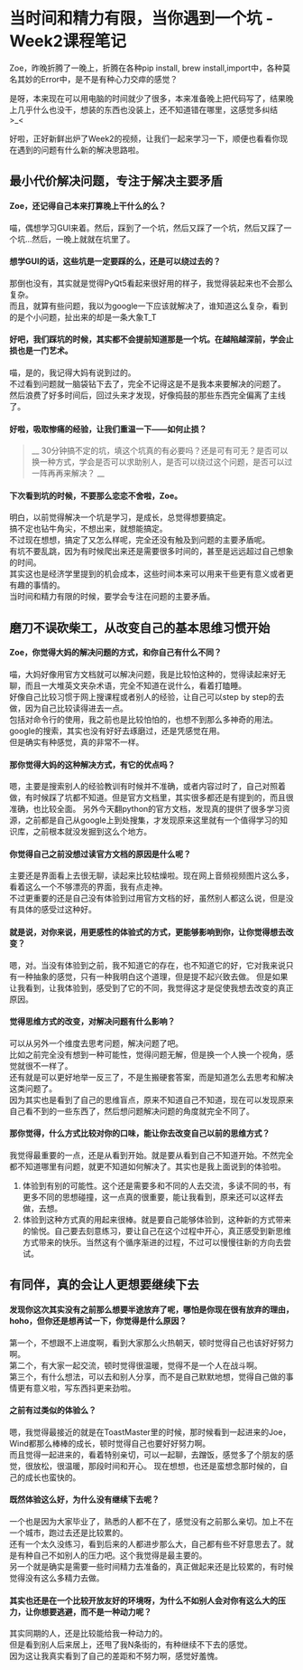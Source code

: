 # 当时间和精力有限，当你遇到一个坑 - Week2课程笔记

Zoe，昨晚折腾了一晚上，折腾在各种pip install, brew install,import中，各种莫名其妙的Error中，是不是有种心力交瘁的感觉？  

是呀，本来现在可以用电脑的时间就少了很多，本来准备晚上把代码写了，结果晚上几乎什么也没干，想装的东西也没装上，还不知道错在哪里，这感觉多纠结  >_<

好啦，正好新鲜出炉了Week2的视频，让我们一起来学习一下，顺便也看看你现在遇到的问题有什么新的解决思路啦。

## 最小代价解决问题，专注于解决主要矛盾
#### Zoe，还记得自己本来打算晚上干什么的么？  
喵，偶想学习GUI来着。然后，踩到了一个坑，然后又踩了一个坑，然后又踩了一个坑...然后，一晚上就就在坑里了。

#### 想学GUI的话，这些坑是一定要踩的么，还是可以绕过去的？ 
那倒也没有，其实就是觉得PyQt5看起来很好用的样子，我觉得装起来也不会那么复杂。  
而且，就算有些问题，我以为google一下应该就解决了，谁知道这么复杂，看到的是个小问题，扯出来的却是一条大象T_T

#### 好吧，我们踩坑的时候，其实都不会提前知道那是一个坑。在越陷越深前，学会止损也是一门艺术。
喵，是的，我记得大妈有说到过的。  
不过看到问题就一脑袋钻下去了，完全不记得这是不是我本来要解决的问题了。  
然后浪费了好多时间后，回过头来才发现，好像捣鼓的那些东西完全偏离了主线了。

#### 好啦，吸取惨痛的经验，让我们重温一下——如何止损？
> __ 30分钟搞不定的坑，填这个坑真的有必要吗？还是可有可无？是否可以换一种方式，学会是否可以求助别人，是否可以绕过这个问题，是否可以过一阵再再来解决？ __

#### 下次看到坑的时候，不要那么恋恋不舍啦，Zoe。
明白，以前觉得解决一个坑是学习，是成长，总觉得想要搞定。  
搞不定也钻牛角尖，不想出来，就想能搞定。  
不过现在想想，搞定了又怎么样呢，完全还没有触及到问题的主要矛盾呢。  
有坑不要乱跳，因为有时候爬出来还是需要很多时间的，甚至是远远超过自己想象的时间。  
其实这也是经济学里提到的机会成本，这些时间本来可以用来干些更有意义或者更有趣的事情的。  
当时间和精力有限的时候，要学会专注在问题的主要矛盾。

## 磨刀不误砍柴工，从改变自己的基本思维习惯开始
#### Zoe，你觉得大妈的解决问题的方式，和你自己有什么不同？
喵，大妈好像用官方文档就可以解决问题，我是比较怕这种的，觉得读起来好无聊，而且一大堆英文夹杂术语，完全不知道在说什么，看着打瞌睡。  
好像自己比较习惯于网上搜课程或者别人的经验，让自己可以step by step的去做，因为自己比较读得进去一点。  
包括对命令行的使用，我之前也是比较怕怕的，也想不到那么多神奇的用法。  
google的搜索，其实也没有好好去琢磨过，还是凭感觉在用。  
但是确实有种感觉，真的非常不一样。

#### 那你觉得大妈的这种解决方式，有它的优点吗？
嗯，主要是搜索别人的经验教训有时候并不准确，或者内容过时了，自己对照着做，有时候踩了坑都不知道。但是官方文档里，其实很多都还是有提到的，而且很准确，也比较全面。 
另外今天翻python的官方文档，发现真的提供了很多学习资源，之前都是自己从google上到处搜集，才发现原来这里就有一个值得学习的知识库，之前根本就没发掘到这么个地方。

#### 你觉得自己之前没想过读官方文档的原因是什么呢？
主要还是界面看上去很无聊，读起来比较枯燥啦。现在网上音频视频图片这么多，看着这么一个不够漂亮的界面，我有点走神。  
不过更重要的还是自己没有体验到过用官方文档的好，虽然别人都这么说，但是没有具体的感受过这种好。

#### 就是说，对你来说，用更感性的体验式的方式，更能够影响到你，让你觉得想去改变？
嗯，对。当没有体验到之前，我不知道它的存在，也不知道它的好，它对我来说只有一种抽象的感觉，只有一种我明白这个道理，但是提不起兴致去做。 
但是如果让我看到，让我体验到，感受到了它的不同，我觉得这才是促使我想去改变的真正原因。

#### 觉得思维方式的改变，对解决问题有什么影响？
可以从另外一个维度去思考问题，解决问题了吧。  
比如之前完全没有想到一种可能性，觉得问题无解，但是换一个人换一个视角，感觉就很不一样了。  
还有就是可以更好地举一反三了，不是生搬硬套答案，而是知道怎么去思考和解决这类问题了。  
因为其实也是看到了自己的思维盲点，原来不知道自己不知道，现在可以发现原来自己看不到的一些东西了，然后想问题解决问题的角度就完全不同了。

#### 那你觉得，什么方式比较对你的口味，能让你去改变自己以前的思维方式？
我觉得最重要的一点，还是从看到开始。就是要从看到自己不知道开始。不然完全都不知道哪里有问题，就更不知道如何解决了。其实也是我上面说到的体验啦。 
1. 体验到有别的可能性。这个还是需要多和不同的人去交流，多读不同的书，有更多不同的思想碰撞，这一点真的很重要，能让我看到，原来还可以这样去做，去想。  
2. 体验到这种方式真的用起来很棒。就是要自己能够体验到，这种新的方式带来的愉悦。自己要去刻意练习，要让自己在这个过程中开心，真正感受到新思维方式带来的快乐。当然这有个循序渐进的过程，不过可以慢慢往新的方向去尝试。

## 有同伴，真的会让人更想要继续下去
#### 发现你这次其实没有之前那么想要半途放弃了呢，哪怕是你现在很有放弃的理由，hoho，但你还是想再试一下，你觉得是什么原因？
第一个，不想跟不上进度啊，看到大家那么火热朝天，顿时觉得自己也该好好努力啊。  
第二个，有大家一起交流，顿时觉得很温暖，觉得不是一个人在战斗啊。  
第三个，有什么想法，可以去和别人分享，而不是自己默默地想，觉得自己做的事情更有意义啦，写东西抖更来劲啦。
#### 之前有过类似的体验么？
嗯，我觉得最接近的就是在ToastMaster里的时候，那时候看到一起进来的Joe，Wind都那么棒棒的成长，顿时觉得自己也要好好努力啊。  
而且觉得一起进来的，看着特别亲切，可以一起聊，去蹭饭，感觉多了个朋友的感觉，很放松，很温暖，那段时间和开心。
现在想想，也还是蛮想念那时候的，自己的成长也蛮快的。
#### 既然体验这么好，为什么没有继续下去呢？
一个也是因为大家毕业了，熟悉的人都不在了，感觉没有之前那么亲切。加上不在一个城市，跑过去还是比较累的。  
还有一个太久没练习，看到后来的人都进步那么大，自己都有些不好意思去了。就是有种自己不如别人的压力吧。这个我觉得是最主要的。    
另一个就是确实是需要一些时间精力去准备的，真正做起来还是比较累的，有时候觉得没有这么多精力去做。
#### 其实也还是在一个比较开放友好的环境呀，为什么不如别人会对你有这么大的压力，让你想要逃避，而不是一种动力呢？
其实同期的人，还是比较能给我一种动力的。  
但是看到别人后来居上，还甩了我N条街的，有种继续不下去的感觉。  
因为这让我真实看到了自己的差距和不努力啊，感觉好羞愧。